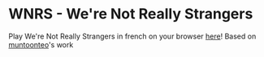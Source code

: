 # WNRS - We're Not Really Strangers

Play We're Not Really Strangers in french on your browser [here](https://JeremieANACHE.github.io/)! Based on [muntoonteo](https://github.com/munjoonteo)'s work
